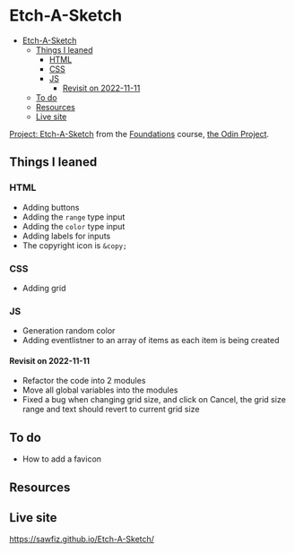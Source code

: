 # Etch-A-Sketch

- [Etch-A-Sketch](#etch-a-sketch)
  - [Things I leaned](#things-i-leaned)
    - [HTML](#html)
    - [CSS](#css)
    - [JS](#js)
      - [Revisit on 2022-11-11](#revisit-on-2022-11-11)
  - [To do](#to-do)
  - [Resources](#resources)
  - [Live site](#live-site)

[Project: Etch-A-Sketch](https://www.theodinproject.com/lessons/foundations-etch-a-sketch) from the [Foundations](https://www.theodinproject.com/paths/foundations/courses/foundations) course, [the Odin Project](https://www.theodinproject.com/).

## Things I leaned
### HTML
- Adding buttons
- Adding the `range` type input
- Adding the `color` type input
- Adding labels for inputs
- The copyright icon is `&copy;`

### CSS
- Adding grid

### JS
- Generation random color
- Adding eventlistner to an array of items as each item is being created 
#### Revisit on 2022-11-11
- Refactor the code into 2 modules
- Move all global variables into the modules
- Fixed a bug when changing grid size, and click on Cancel, the grid size range and text should revert to current grid size

## To do
- How to add a favicon

## Resources

## Live site
https://sawfiz.github.io/Etch-A-Sketch/
